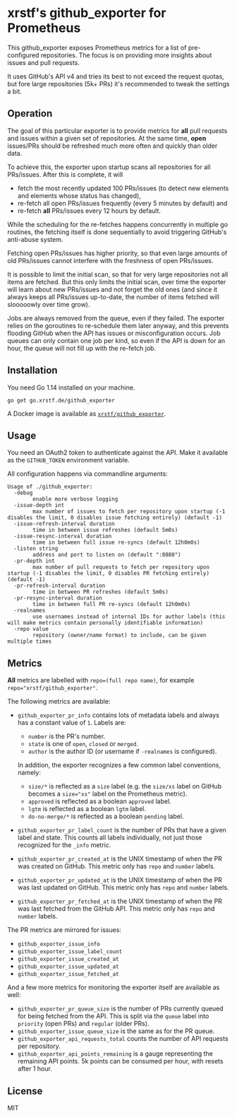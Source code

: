 # xrstf's github_exporter for Prometheus

This github_exporter exposes Prometheus metrics for a list of pre-configured repositories.
The focus is on providing more insights about issues and pull requests.

It uses GitHub's API v4 and tries its best to not exceed the request quotas, but fore large
repositories (5k+ PRs) it's recommended to tweak the settings a bit.

## Operation

The goal of this particular exporter is to provide metrics for **all** pull requests and
issues within a given set of repositories. At the same time, **open** issues/PRs should be
refreshed much more often and quickly than older data.

To achieve this, the exporter upon startup scans all repositories for all PRs/issues. After
this is complete, it will

* fetch the most recently updated 100 PRs/issues (to detect new elements and elements
  whose status has changed),
* re-fetch all open PRs/issues frequently (every 5 minutes by default) and
* re-fetch **all** PRs/issues every 12 hours by default.

While the scheduling for the re-fetches happens concurrently in multiple go routines,
the fetching itself is done sequentially to avoid triggering GitHub's anti-abuse system.

Fetching open PRs/issues has higher priority, so that even large amounts of old PRs/issues
cannot interfere with the freshness of open PRs/issues.

It is possible to limit the initial scan, so that for very large repositories not all
items are fetched. But this only limits the initial scan, over time the exporter will
learn about new PRs/issues and not forget the old ones (and since it always keeps all
PRs/issues up-to-date, the number of items fetched will slooooowly over time grow).

Jobs are always removed from the queue, even if they failed. The exporter relies on the
goroutines to re-schedule them later anyway, and this prevents flooding GitHub when the
API has issues or misconfiguration occurs. Job queues can only contain one job per kind,
so even if the API is down for an hour, the queue will not fill up with the re-fetch job.

## Installation

You need Go 1.14 installed on your machine.

```
go get go.xrstf.de/github_exporter
```

A Docker image is available as [`xrstf/github_exporter`](https://hub.docker.com/r/xrstf/github_exporter).

## Usage

You need an OAuth2 token to authenticate against the API. Make it available
as the `GITHUB_TOKEN` environment variable.

All configuration happens via commandline arguments:

```
Usage of ./github_exporter:
  -debug
        enable more verbose logging
  -issue-depth int
        max number of issues to fetch per repository upon startup (-1 disables the limit, 0 disables issue fetching entirely) (default -1)
  -issue-refresh-interval duration
        time in between issue refreshes (default 5m0s)
  -issue-resync-interval duration
        time in between full issue re-syncs (default 12h0m0s)
  -listen string
        address and port to listen on (default ":8080")
  -pr-depth int
        max number of pull requests to fetch per repository upon startup (-1 disables the limit, 0 disables PR fetching entirely) (default -1)
  -pr-refresh-interval duration
        time in between PR refreshes (default 5m0s)
  -pr-resync-interval duration
        time in between full PR re-syncs (default 12h0m0s)
  -realnames
        use usernames instead of internal IDs for author labels (this will make metrics contain personally identifiable information)
  -repo value
        repository (owner/name format) to include, can be given multiple times
```

## Metrics

**All** metrics are labelled with `repo=(full repo name)`, for example
`repo="xrstf/github_exporter"`.

The following metrics are available:

* `github_exporter_pr_info` contains lots of metadata labels and always has a constant
  value of `1`. Labels are:

  * `number` is the PR's number.
  * `state` is one of `open`, `closed` or `merged`.
  * `author` is the author ID (or username if `-realnames` is configured).

  In addition, the exporter recognizes a few common label conventions, namely:

  * `size/*` is reflected as a `size` label (e.g. the `size/xs` label on GitHub becomes
    a `size="xs"` label on the Prometheus metric).
  * `approved` is reflected as a boolean `approved` label.
  * `lgtm` is reflected as a boolean `lgtm` label.
  * `do-no-merge/*` is reflected as a boolean `pending` label.

* `github_exporter_pr_label_count` is the number of PRs that have a given label
  and state. This counts all labels individually, not just those recognized for
  the `_info` metric.

* `github_exporter_pr_created_at` is the UNIX timestamp of when the PR was
  created on GitHub. This metric only has `repo` and `number` labels.

* `github_exporter_pr_updated_at` is the UNIX timestamp of when the PR was
  last updated on GitHub. This metric only has `repo` and `number` labels.

* `github_exporter_pr_fetched_at` is the UNIX timestamp of when the PR was
  last fetched from the GitHub API. This metric only has `repo` and `number` labels.

The PR metrics are mirrored for issues:

* `github_exporter_issue_info`
* `github_exporter_issue_label_count`
* `github_exporter_issue_created_at`
* `github_exporter_issue_updated_at`
* `github_exporter_issue_fetched_at`

And a few more metrics for monitoring the exporter itself are available as well:

* `github_exporter_pr_queue_size` is the number of PRs currently queued for
  being fetched from the API. This is split via the `queue` label into `priority`
  (open PRs) and `regular` (older PRs).
* `github_exporter_issue_queue_size` is the same as for the PR queue.
* `github_exporter_api_requests_total` counts the number of API requests per
  repository.
* `github_exporter_api_points_remaining` is a gauge representing the remaining
  API points. 5k points can be consumed per hour, with resets after 1 hour.

## License

MIT
